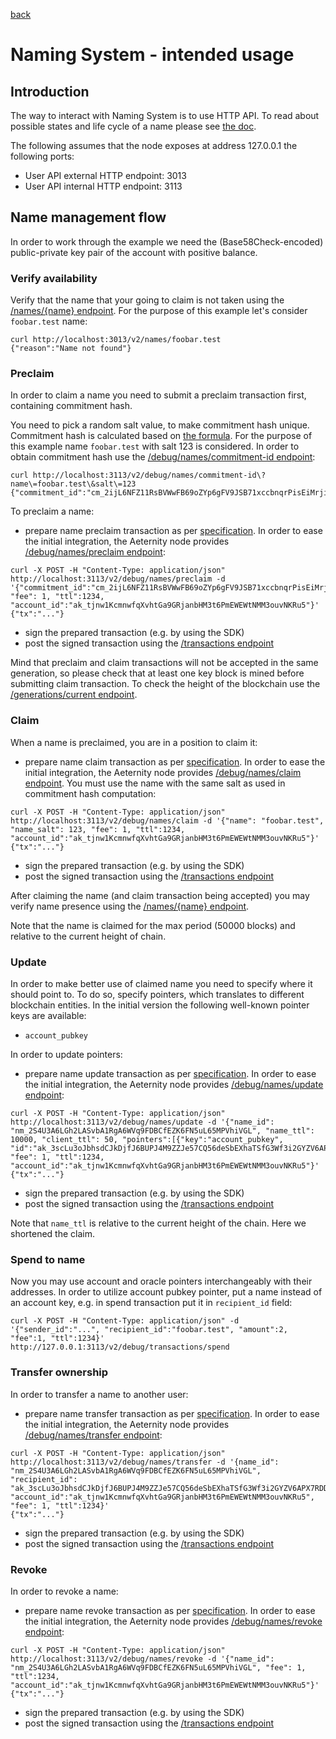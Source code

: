 [back](./README.md)
# Naming System - intended usage

## Introduction

The way to interact with Naming System is to use HTTP API.
To read about possible states and life cycle of a name please see [the doc](/AENS.md).

The following assumes that the node exposes at address 127.0.0.1 the following ports:
* User API external HTTP endpoint: 3013
* User API internal HTTP endpoint: 3113

## Name management flow

In order to work through the example we need the (Base58Check-encoded)
public-private key pair of the account with positive balance.

### Verify availability

Verify that the name that your going to claim is not taken using the [/names/{name} endpoint](https://aeternity.github.io/api-docs/?config=https://raw.githubusercontent.com/aeternity/aeternity/master/apps/aehttp/priv/swagger.json#/external/GetNameEntryByName).
For the purpose of this example let's consider `foobar.test` name:
```
curl http://localhost:3013/v2/names/foobar.test
{"reason":"Name not found"}
```

### Preclaim

In order to claim a name you need to submit a preclaim transaction first, containing commitment hash.

You need to pick a random salt value, to make commitment hash unique.
Commitment hash is calculated based on [the formula](/AENS.md#pre-claim).
For the purpose of this example name `foobar.test` with salt 123 is considered.
In order to obtain commitment hash use the [/debug/names/commitment-id endpoint](https://aeternity.github.io/api-docs/?config=https://raw.githubusercontent.com/aeternity/aeternity/master/apps/aehttp/priv/swagger.json#/internal/GetCommitmentId):
```
curl http://localhost:3113/v2/debug/names/commitment-id\?name\=foobar.test\&salt\=123
{"commitment_id":"cm_2ijL6NFZ11RsBVWwFB69oZYp6gFV9JSB71xccbnqrPisEiMrji"}
```

To preclaim a name:
* prepare name preclaim transaction as per [specification](../../serializations.md).
In order to ease the initial integration, the Aeternity node provides
[/debug/names/preclaim endpoint](https://aeternity.github.io/api-docs/?config=https://raw.githubusercontent.com/aeternity/aeternity/master/apps/aehttp/priv/swagger.json#/internal/PostNamePreclaim):
```
curl -X POST -H "Content-Type: application/json" http://localhost:3113/v2/debug/names/preclaim -d '{"commitment_id":"cm_2ijL6NFZ11RsBVWwFB69oZYp6gFV9JSB71xccbnqrPisEiMrji", "fee": 1, "ttl":1234, "account_id":"ak_tjnw1KcmnwfqXvhtGa9GRjanbHM3t6PmEWEWtNMM3ouvNKRu5"}'
{"tx":"..."}
```
* sign the prepared transaction (e.g. by using the SDK)
* post the signed transaction using the [/transactions endpoint](https://aeternity.github.io/api-docs/?config=https://raw.githubusercontent.com/aeternity/aeternity/master/apps/aehttp/priv/swagger.json#/external/PostTransaction)

Mind that preclaim and claim transactions will not be accepted in the same generation,
so please check that at least one key block is mined before submitting claim transaction.
To check the height of the blockchain use the [/generations/current endpoint](https://aeternity.github.io/api-docs/?config=https://raw.githubusercontent.com/aeternity/aeternity/master/apps/aehttp/priv/swagger.json#/external/GetCurrentGeneration).

### Claim

When a name is preclaimed, you are in a position to claim it:
* prepare name claim transaction as per [specification](../../serializations.md).
In order to ease the initial integration, the Aeternity node provides
[/debug/names/claim endpoint](https://aeternity.github.io/api-docs/?config=https://raw.githubusercontent.com/aeternity/aeternity/master/apps/aehttp/priv/swagger.json#/internal/PostNameClaim).
You must use the name with the same salt as used in commitment hash computation:
```
curl -X POST -H "Content-Type: application/json" http://localhost:3113/v2/debug/names/claim -d '{"name": "foobar.test", "name_salt": 123, "fee": 1, "ttl":1234, "account_id":"ak_tjnw1KcmnwfqXvhtGa9GRjanbHM3t6PmEWEWtNMM3ouvNKRu5"}'
{"tx":"..."}
```
* sign the prepared transaction (e.g. by using the SDK)
* post the signed transaction using the [/transactions endpoint](https://aeternity.github.io/api-docs/?config=https://raw.githubusercontent.com/aeternity/aeternity/master/apps/aehttp/priv/swagger.json#/external/PostTransaction)

After claiming the name (and claim transaction being accepted) you may verify name presence using the [/names/{name} endpoint](https://aeternity.github.io/api-docs/?config=https://raw.githubusercontent.com/aeternity/aeternity/master/apps/aehttp/priv/swagger.json#/external/GetNameEntryByName).

Note that the name is claimed for the max period (50000 blocks) and relative to the current height of chain.

### Update

In order to make better use of claimed name you need to specify where it should point to.
To do so, specify pointers, which translates to different blockchain entities.
In the initial version the following well-known pointer keys are available:
* `account_pubkey`

In order to update pointers:
* prepare name update transaction as per [specification](../../serializations.md).
In order to ease the initial integration, the Aeternity node provides
[/debug/names/update endpoint](https://aeternity.github.io/api-docs/?config=https://raw.githubusercontent.com/aeternity/aeternity/master/apps/aehttp/priv/swagger.json#/internal/PostNameUpdate):
```
curl -X POST -H "Content-Type: application/json" http://localhost:3113/v2/debug/names/update -d '{"name_id": "nm_2S4U3A6LGh2LASvbA1RgA6WVq9FDBCfEZK6FN5uL65MPVhiVGL", "name_ttl": 10000, "client_ttl": 50, "pointers":[{"key":"account_pubkey", "id":"ak_3scLu3oJbhsdCJkDjfJ6BUPJ4M9ZZJe57CQ56deSbEXhaTSfG3Wf3i2GYZV6APX7RDDVk4Weewb7oLePte3H3QdBw4rMZw"}], "fee": 1, "ttl":1234, "account_id":"ak_tjnw1KcmnwfqXvhtGa9GRjanbHM3t6PmEWEWtNMM3ouvNKRu5"}'
{"tx":"..."}
```
* sign the prepared transaction (e.g. by using the SDK)
* post the signed transaction using the [/transactions endpoint](https://aeternity.github.io/api-docs/?config=https://raw.githubusercontent.com/aeternity/aeternity/master/apps/aehttp/priv/swagger.json#/external/PostTransaction)

Note that `name_ttl` is relative to the current height of the chain. Here we shortened the claim.

### Spend to name

Now you may use account and oracle pointers interchangeably with their addresses.
In order to utilize account pubkey pointer, put a name instead of an account key, e.g. in spend transaction put it in `recipient_id` field:
```
curl -X POST -H "Content-Type: application/json" -d '{"sender_id":"...", "recipient_id":"foobar.test", "amount":2, "fee":1, "ttl":1234}' http://127.0.0.1:3113/v2/debug/transactions/spend
```

### Transfer ownership

In order to transfer a name to another user:
* prepare name transfer transaction as per [specification](../../serializations.md).
In order to ease the initial integration, the Aeternity node provides
[/debug/names/transfer endpoint](https://aeternity.github.io/api-docs/?config=https://raw.githubusercontent.com/aeternity/aeternity/master/apps/aehttp/priv/swagger.json#/internal/PostNameTransfer):
```
curl -X POST -H "Content-Type: application/json" http://localhost:3113/v2/debug/names/transfer -d '{name_id": "nm_2S4U3A6LGh2LASvbA1RgA6WVq9FDBCfEZK6FN5uL65MPVhiVGL", "recipient_id": "ak_3scLu3oJbhsdCJkDjfJ6BUPJ4M9ZZJe57CQ56deSbEXhaTSfG3Wf3i2GYZV6APX7RDDVk4Weewb7oLePte3H3QdBw4rMZw", "account_id":"ak_tjnw1KcmnwfqXvhtGa9GRjanbHM3t6PmEWEWtNMM3ouvNKRu5", "fee": 1, "ttl":1234}'
{"tx":"..."}
```
* sign the prepared transaction (e.g. by using the SDK)
* post the signed transaction using the [/transactions endpoint](https://aeternity.github.io/api-docs/?config=https://raw.githubusercontent.com/aeternity/aeternity/master/apps/aehttp/priv/swagger.json#/external/PostTransaction)

### Revoke

In order to revoke a name:
* prepare name revoke transaction as per [specification](../../serializations.md).
In order to ease the initial integration, the Aeternity node provides
[/debug/names/revoke endpoint](https://aeternity.github.io/api-docs/?config=https://raw.githubusercontent.com/aeternity/aeternity/master/apps/aehttp/priv/swagger.json#/internal/PostNameRevoke):
```
curl -X POST -H "Content-Type: application/json" http://localhost:3113/v2/debug/names/revoke -d '{"name_id": "nm_2S4U3A6LGh2LASvbA1RgA6WVq9FDBCfEZK6FN5uL65MPVhiVGL", "fee": 1, "ttl":1234, "account_id":"ak_tjnw1KcmnwfqXvhtGa9GRjanbHM3t6PmEWEWtNMM3ouvNKRu5"}'
{"tx":"..."}
```
* sign the prepared transaction (e.g. by using the SDK)
* post the signed transaction using the [/transactions endpoint](https://aeternity.github.io/api-docs/?config=https://raw.githubusercontent.com/aeternity/aeternity/master/apps/aehttp/priv/swagger.json#/external/PostTransaction)
